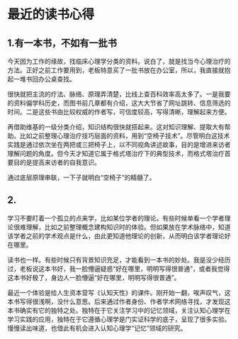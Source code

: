# 最近的读书心得


## 1.有一本书，不如有一批书

今天因为工作的缘故，找临床心理学分类的资料。说白了，就是找当今心理治疗的方法。正好之前工作要用到，老板特意买了一批书放在办公室，所以，我直接就抱起一堆书回办公桌查找。

很快就把主流的疗法、脉络、原理弄清楚，比线上查百科效率高太多了。一是我要的资料偏学科历史，而图书前几章都有介绍，这大大节省了网址跳转、信息筛选的时间。二是这些书由比较权威的作者写，可信度较高，写得清晰，理解起来方便。

再借助维基的一级分类介绍，知识结构很快就搭起来。这对知识理解、提取大有帮助。比如之前整理心理治疗技巧层面的资料，用到“空椅子技术”。尽管明白这技术实践是通过依次坐在两把或三把椅子上，以不同视角讲述故事，目的是增进来访者理解问题的角度。但今天才知道它属于格式塔治疗下的典型技术，而格式塔治疗首要目的是提高来访者的自我意识。

通过底层原理串联，一下子就明白“空椅子”的精髓了。

## 2.

学习不要盯着一个孤立的点来学，比如某位学者的理论。有些时候单看一个学者理论很难理解，比如之前整理概念建构知识时的体验。但如果放在学术脉络中，知道该学者之前的学术观点是什么，由此更知道他理论的创新，从而明白该学者理论好在哪里。

读书也一样。有些时候只有背景知识充足，才能看到一本书的妙处。我是没少经历过，老板说这本书好，我一脸懵逼疑惑“好在哪里，明明写得很普通”，或者我觉得这本书好极了，身边人一脸懵逼“好在哪里，明明写得很普通”。

最近一个体验是给人生资本营写《认知天性》的课件。刚开始一翻，唉声叹气，这本书写得很浅啊，没什么意思。后来通过作者身份、作者学术网络寻找，才发现这本书确实有它的独特之处。独特在于它关注学习中的记忆领域，关注认知心理学在学习实践的应用，独特在于它遵循心理学是门实证科学的底子，呈现了很多实验。慢慢读出味道，也借此有机会进入认知心理学“记忆”领域的研究。


